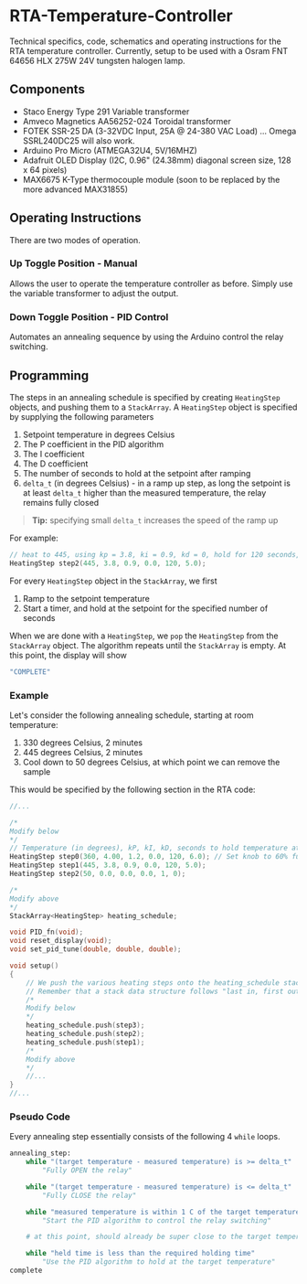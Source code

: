 # RTA-Temperature-Controller

Technical specifics, code, schematics and operating instructions for the RTA temperature controller.  Currently, setup to be used with a Osram FNT 64656 HLX 275W 24V tungsten halogen lamp.  

## Components

- Staco Energy Type 291 Variable transformer
- Amveco Magnetics AA56252-024 Toroidal transformer
- FOTEK SSR-25 DA (3-32VDC Input, 25A @ 24-380 VAC Load) ... Omega SSRL240DC25 will also work.
- Arduino Pro Micro (ATMEGA32U4, 5V/16MHZ)
- Adafruit OLED Display (I2C, 0.96" (24.38mm) diagonal screen size, 128 x 64 pixels)
- MAX6675 K-Type thermocouple module (soon to be replaced by the more advanced MAX31855)

## Operating Instructions

There are two modes of operation. 

### Up Toggle Position - Manual
Allows the user to operate the temperature controller as before.  Simply use the variable transformer to adjust the output.

### Down Toggle Position - PID Control
Automates an annealing sequence by using the Arduino control the relay switching.

## Programming 

The steps in an annealing schedule is specified by creating `HeatingStep` objects, and pushing them to a `StackArray`. A `HeatingStep` object is specified by supplying the following parameters
1. Setpoint temperature in degrees Celsius 
2. The P coefficient in the PID algorithm 
3. The I coefficient 
4. The D coefficient 
5. The number of seconds to hold at the setpoint after ramping 
6. `delta_t` (in degrees Celsius) - in a ramp up step, as long the setpoint is at least `delta_t` higher than the measured temperature, the relay remains fully closed 

> **Tip:** specifying small `delta_t` increases the speed of the ramp up 

For example: 
```cpp
// heat to 445, using kp = 3.8, ki = 0.9, kd = 0, hold for 120 seconds, with a delta_t of 5 degrees celcius
HeatingStep step2(445, 3.8, 0.9, 0.0, 120, 5.0);
```

For every `HeatingStep` object in the `StackArray`, we first 
1. Ramp to the setpoint temperature
2. Start a timer, and hold at the setpoint for the specified number of seconds 

When we are done with a `HeatingStep`, we `pop` the `HeatingStep` from the `StackArray` object. The algorithm repeats until the `StackArray` is empty. At this point, the display will show 
```cpp
"COMPLETE"
```

### Example 
Let's consider the following annealing schedule, starting at room temperature:
1. 330 degrees Celsius, 2 minutes 
2. 445 degrees Celsius, 2 minutes
3. Cool down to 50 degrees Celsius, at which point we can remove the sample 

This would be specified by the following section in the RTA code:
```cpp 
//...

/*
Modify below 
*/
// Temperature (in degrees), kP, kI, kD, seconds to hold temperature at, delta_t 
HeatingStep step0(360, 4.00, 1.2, 0.0, 120, 6.0); // Set knob to 60% full power
HeatingStep step1(445, 3.8, 0.9, 0.0, 120, 5.0); 
HeatingStep step2(50, 0.0, 0.0, 0.0, 1, 0);

/*
Modify above
*/
StackArray<HeatingStep> heating_schedule;

void PID_fn(void);
void reset_display(void);
void set_pid_tune(double, double, double);

void setup()
{
    // We push the various heating steps onto the heating_schedule stack.
    // Remember that a stack data structure follows "last in, first out"
    /*
	Modify below 
	*/
	heating_schedule.push(step3);
	heating_schedule.push(step2);
	heating_schedule.push(step1);
	/*
	Modify above
	*/
    //...
}
//...
```

### Pseudo Code
Every annealing step essentially consists of the following 4 `while` loops.

```python
annealing_step: 
	while "(target temperature - measured temperature) is >= delta_t"
		"Fully OPEN the relay" 

	while "(target temperature - measured temperature) is <= delta_t"
		"Fully CLOSE the relay"

	while "measured temperature is within 1 C of the target temperature"
		"Start the PID algorithm to control the relay switching"

	# at this point, should already be super close to the target temperature

	while "held time is less than the required holding time"
		"Use the PID algorithm to hold at the target temperature"
complete
```